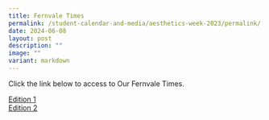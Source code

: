 ```yaml
---
title: Fernvale Times
permalink: /student-calendar-and-media/aesthetics-week-2023/permalink/
date: 2024-06-08
layout: post
description: ""
image: ""
variant: markdown
---
```

Click the link below to access to Our Fernvale Times.

<a target="_blank" href="https://www.fernvalepri.moe.edu.sg/files/FernvaleTimes_Term1_new.pdf">Edition 1</a><br>
<a target="_blank" href="https://www.fernvalepri.moe.edu.sg/files/FVTimes_T2_new.pdf">Edition 2</a>
